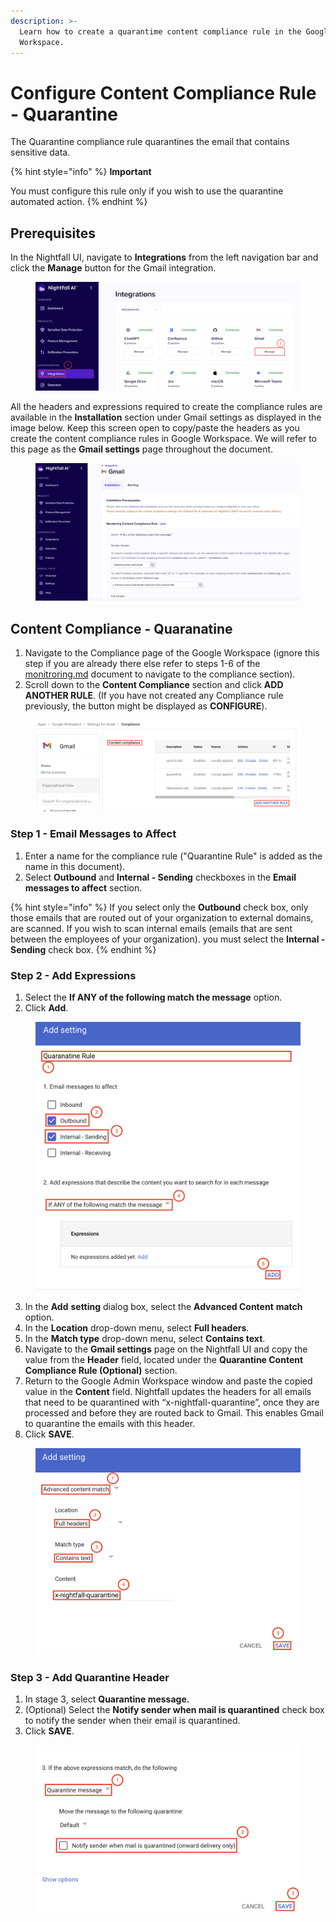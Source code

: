 ```yaml
---
description: >-
  Learn how to create a quarantime content compliance rule in the Google
  Workspace.
---
```


# Configure Content Compliance Rule - Quarantine

The Quarantine compliance rule quarantines the email that contains sensitive data.&#x20;

{% hint style="info" %}
**Important**

You must configure this rule only if you wish to use the quarantine automated action.
{% endhint %}

## Prerequisites

In the Nightfall UI, navigate to **Integrations** from the left navigation bar and click the **Manage** button for the Gmail integration.

<figure><img src="../../../.gitbook/assets/image (1152).png" alt=""><figcaption></figcaption></figure>

All the headers and expressions required to create the compliance rules are available in the **Installation** section under Gmail settings as displayed in the image below. Keep this screen open to copy/paste the headers as you create the content compliance rules in Google Workspace. We will refer to this page as the **Gmail settings** page throughout the document.&#x20;

<figure><img src="../../../.gitbook/assets/image (1153).png" alt=""><figcaption></figcaption></figure>

## Content Compliance - Quaranatine

1. Navigate to the Compliance page of the Google Workspace (ignore this step if you are already there else refer to steps 1-6 of the [monitroring.md](monitroring.md "mention") document to navigate to the compliance section).&#x20;
2. Scroll down to the **Content Compliance** section and click **ADD ANOTHER RULE**. (If you have not created any Compliance rule previously, the button might be displayed as **CONFIGURE**).

<figure><img src="../../../.gitbook/assets/image (117).png" alt=""><figcaption></figcaption></figure>

### Step 1 - Email Messages to Affect

1. Enter a name for the compliance rule ("Quarantine Rule" is added as the name in this document).&#x20;
2. Select **Outbound** and **Internal - Sending** checkboxes in the **Email messages to affect** section.

{% hint style="info" %}
If you select only the **Outbound** check box, only those emails that are routed out of your organization to external domains, are scanned. If you wish to scan internal emails (emails that are sent between the employees of your organization). you must select the **Internal - Sending** check box.
{% endhint %}

### Step 2 - Add Expressions

1. Select the **If ANY of the following match the message** option.
2. Click **Add**.

<figure><img src="../../../.gitbook/assets/image (118).png" alt="" width="563"><figcaption></figcaption></figure>

3. In the **Add** **setting** dialog box, select the **Advanced Content** **match** option.
4. In the **Location** drop-down menu, select **Full headers**.
5. In the **Match type** drop-down menu, select **Contains text**.
6. Navigate to the **Gmail settings** page on the Nightfall UI and copy the value from the **Header** field, located under the **Quarantine Content Compliance Rule (Optional)** section.
7. Return to the Google Admin Workspace window and paste the copied value in the **Content** field. Nightfall updates the headers for all emails that need to be quarantined with “x-nightfall-quarantine”, once they are processed and before they are routed back to Gmail. This enables Gmail to quarantine the emails with this header.
8. Click **SAVE**.

<figure><img src="../../../.gitbook/assets/image (119).png" alt="" width="563"><figcaption></figcaption></figure>

### Step 3 - Add Quarantine Header

1. In stage 3, select **Quarantine message.**
2. (Optional) Select the **Notify sender when mail is quarantined** check box to notify the sender when their email is quarantined.&#x20;
3. Click **SAVE**.

<figure><img src="../../../.gitbook/assets/image (120).png" alt="" width="563"><figcaption></figcaption></figure>
